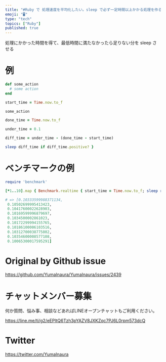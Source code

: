 ```yaml
---
title: "#Ruby で 処理速度を平均化したい。sleep で必ず一定時間以上かかる処理を作る。"
emoji: "🖥"
type: "tech"
topics: ["Ruby"]
published: true
---
```


処理にかかった時間を得て、最低時間に満たなかったら足りない分を sleep させる

# 例

```rb
def some_action
  # some action
end

start_time = Time.now.to_f

some_action

done_time = Time.now.to_f

under_time = 0.1

diff_time = under_time - (done_time - start_time)

sleep diff_time if diff_time.positive? }
```

# ベンチマークの例

```rb
require 'benchmark'

[*1..10].map { Benchmark.realtime { start_time = Time.now.to_f; sleep rand(0.01..0.10); done_time = Time.now.to_f; under_time = 0.1; diff_time = under_time - (done_time - start_time); sleep diff_time if diff_time.positive?; } }

# => [0.10333599988371134,
 0.10502699995413423,
 0.10417600022628903,
 0.10169599996879697,
 0.1034500002861023,
 0.10172299994155765,
 0.10186100006103516,
 0.10312700038775802,
 0.10354600008577108,
 0.10065300017595291]
```



# Original by Github issue

https://github.com/YumaInaura/YumaInaura/issues/2439








<!-- Update From Qiita API -->

# チャットメンバー募集


何か質問、悩み事、相談などあればLINEオープンチャットもご利用ください。

https://line.me/ti/g2/eEPltQ6Tzh3pYAZV8JXKZqc7PJ6L0rpm573dcQ





# Twitter


https://twitter.com/YumaInaura


<!-- Update From Qiita API -->


